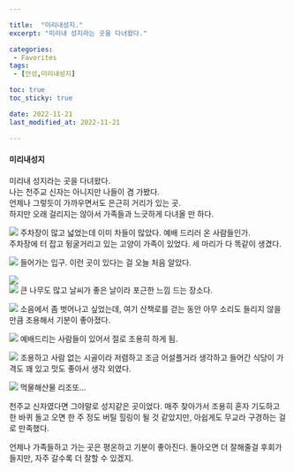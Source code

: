 ```yaml
---

title:  "미리내성지."
excerpt: "미리내 성지라는 곳을 다녀왔다."

categories:
 - Favorites
tags:
 - [안성,미리내성지]

toc: true
toc_sticky: true

date: 2022-11-21
last_modified_at: 2022-11-21

---
```


#### 미리내성지

미리내 성지라는 곳을 다녀왔다.  
나는 천주교 신자는 아니지만 나들이 겸 가봤다.  
언제나 그렇듯이 가까우면서도 은근히 거리가 있는 곳.  
하지만 오래 걸리지는 않아서 가족들과 느긋하게 다녀올 만 하다.  
   
![](https://user-images.githubusercontent.com/18319629/203053501-885e8858-5e58-4e94-8d1e-581e122a95aa.JPG)
주차장이 많고 넓었는데 이미 차들이 많았다. 예배 드리러 온 사람들인가.  
주차장에 터 잡고 뒹굴거리고 있는 고양이 가족이 있었다. 세 마리가 다 똑같이 생겼다.  
   
![](https://user-images.githubusercontent.com/18319629/203053482-609f270e-6292-438b-bd05-487c5fa71c17.JPG)
들어가는 입구. 이런 곳이 있다는 걸 오늘 처음 알았다.  
   
![](https://user-images.githubusercontent.com/18319629/203053461-89ac05ae-d465-4795-a365-f5f10951cb82.JPG)   
![](https://user-images.githubusercontent.com/18319629/203053422-1ec26f33-e149-4c73-85d9-ee64a3572b9e.JPG)
큰 나무도 많고 날씨가 좋은 날이라 포근한 느낌 드는 장소다.  
   
![](https://user-images.githubusercontent.com/18319629/203053390-b2f5dbd8-ce6a-4917-9dfc-73e70e55d2de.JPG)
소음에서 좀 벗어나고 싶었는데, 여기 산책로를 걷는 동안 아무 소리도 들리지 않을 만큼 조용해서 기분이 좋아졌다.  
   
![](https://user-images.githubusercontent.com/18319629/203053342-834e58c9-c576-4638-af9f-3c89ff7a9121.JPG)
예배드리는 사람들이 있어서 절로 조용히 하게 됨.  
   
![](https://user-images.githubusercontent.com/18319629/203053552-bfae543b-3929-4ee9-9301-65d5eb7bf612.JPG)
조용하고 사람 없는 시골이라 저렴하고 조금 어설플거라 생각하고 들어간 식당이 가격도 꽤 있고 맛도 좋아서 생각 외였다.  
   
![](https://user-images.githubusercontent.com/18319629/203053532-3527559b-6982-4f76-804a-6ecd5aac0f35.JPG)
먹물해산물 리조또...  
   
천주교 신자였다면 그야말로 성지같은 곳이었다. 매주 찾아가서 조용히 혼자 기도하고 한 바퀴 돌고 오면 한 주 정도 버틸 힐링이 될 것 같았지만, 아쉽게도 무교라 구경하는 걸로 만족했다.  
   
언제나 가족들하고 가는 곳은 평온하고 기분이 좋아진다. 돌아오면 더 잘해줄걸 후회가 들지만, 자주 갈수록 더 잘할 수 있겠지.  